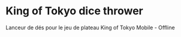 King of Tokyo dice thrower
==========================

Lanceur de dés pour le jeu de plateau King of Tokyo
Mobile - Offline